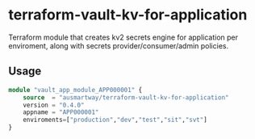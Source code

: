 # terraform-vault-kv-for-application
Terraform module that creates kv2 secrets engine for application per enviroment, along with secrets provider/consumer/admin policies.


## Usage
```terraform
module "vault_app_module_APP000001" {
    source  = "ausmartway/terraform-vault-kv-for-application"
    version = "0.4.0"
    appname = "APP000001"
    enviroments=["production","dev","test","sit","svt"]
}
```
